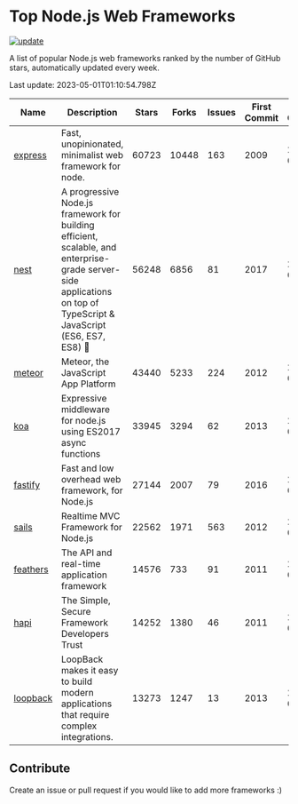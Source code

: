 # Top Node.js Web Frameworks

[![update](https://github.com/sunnysid3up/nodejs-web-frameworks/actions/workflows/update.yml/badge.svg)](https://github.com/sunnysid3up/nodejs-web-frameworks/actions/workflows/update.yml)

A list of popular Node.js web frameworks ranked by the number of GitHub stars, automatically updated every week.

Last update: 2023-05-01T01:10:54.798Z

| Name          | Description          | Stars                     | Forks          | Issues               | First Commit        | Last Commit         | Language          |
|---------------|----------------------|---------------------------|----------------|----------------------|---------------------|---------------------|-------------------|
| [express](https://github.com/expressjs/express) | Fast, unopinionated, minimalist web framework for node. | 60723 | 10448 | 163 | 2009 | 2023-04-30 | JS |
| [nest](https://github.com/nestjs/nest) | A progressive Node.js framework for building efficient, scalable, and enterprise-grade server-side applications on top of TypeScript & JavaScript (ES6, ES7, ES8) 🚀 | 56248 | 6856 | 81 | 2017 | 2023-05-01 | TS |
| [meteor](https://github.com/meteor/meteor) | Meteor, the JavaScript App Platform | 43440 | 5233 | 224 | 2012 | 2023-04-30 | JS |
| [koa](https://github.com/koajs/koa) | Expressive middleware for node.js using ES2017 async functions | 33945 | 3294 | 62 | 2013 | 2023-04-30 | JS |
| [fastify](https://github.com/fastify/fastify) | Fast and low overhead web framework, for Node.js | 27144 | 2007 | 79 | 2016 | 2023-04-30 | JS |
| [sails](https://github.com/balderdashy/sails) | Realtime MVC Framework for Node.js | 22562 | 1971 | 563 | 2012 | 2023-04-29 | JS |
| [feathers](https://github.com/feathersjs/feathers) | The API and real-time application framework | 14576 | 733 | 91 | 2011 | 2023-04-30 | TS |
| [hapi](https://github.com/hapijs/hapi) | The Simple, Secure Framework Developers Trust | 14252 | 1380 | 46 | 2011 | 2023-04-30 | JS |
| [loopback](https://github.com/strongloop/loopback) | LoopBack makes it easy to build modern applications that require complex integrations. | 13273 | 1247 | 13 | 2013 | 2023-04-25 | JS |

## Contribute 

Create an issue or pull request if you would like to add more frameworks :)